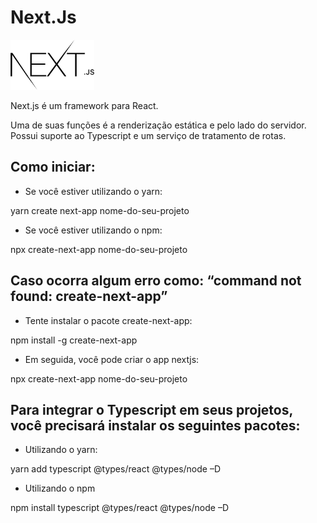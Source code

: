# Next.Js

<img src="/logo.png" height="80px" />

Next.js é um framework para React. 

Uma de suas funções é a renderização estática e pelo lado do servidor. Possui suporte ao Typescript e um serviço de tratamento de rotas.

## Como iniciar:

* Se você estiver utilizando o yarn:


yarn create next-app nome-do-seu-projeto

* Se você estiver utilizando o npm: 

npx create-next-app nome-do-seu-projeto

## Caso ocorra algum erro como: “command not found: create-next-app”

* Tente instalar o pacote create-next-app:

npm install -g create-next-app

* Em seguida, você pode criar o app nextjs:

npx create-next-app nome-do-seu-projeto

## Para integrar o Typescript em seus projetos, você precisará instalar os seguintes pacotes: 

* Utilizando o yarn:

yarn add typescript @types/react @types/node –D

* Utilizando o npm 

npm install typescript @types/react @types/node –D


